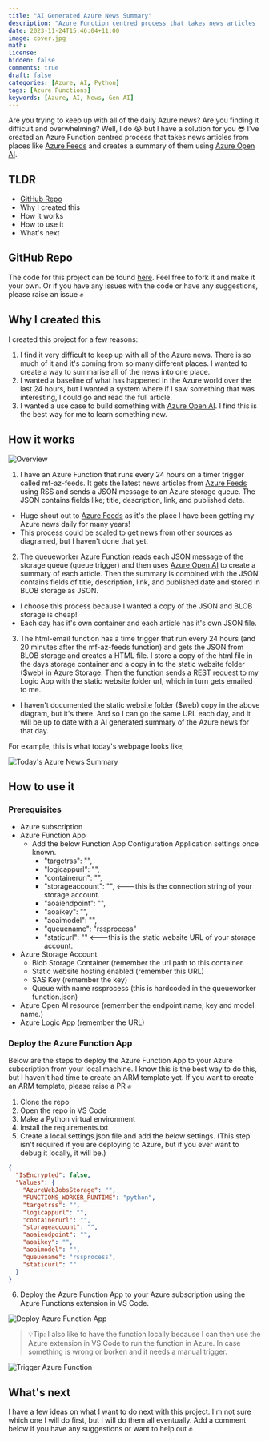 ```yaml
---
title: "AI Generated Azure News Summary"
description: "Azure Function centred process that takes news articles from places like Azure Feeds and creates a summary of them using Azure Open AI"
date: 2023-11-24T15:46:04+11:00
image: cover.jpg
math: 
license: 
hidden: false
comments: true
draft: false
categories: [Azure, AI, Python]
tags: [Azure Functions]
keywords: [Azure, AI, News, Gen AI]
---
```


Are you trying to keep up with all of the daily Azure news? Are you finding it difficult and overwhelming? Well, I do 😭 but I have a solution for you 😎 I've created an Azure Function centred process that takes news articles from places like [Azure Feeds](https://azurefeeds.com/) and creates a summary of them using [Azure Open AI](https://azure.microsoft.com/en-us/products/ai-services/openai-service).

## TLDR

- [GitHub Repo](https://github.com/fredderf204/ai-gen-news-summary)
- Why I created this
- How it works
- How to use it
- What's next

## GitHub Repo

The code for this project can be found [here](https://github.com/fredderf204/ai-gen-news-summary). Feel free to fork it and make it your own. Or if you have any issues with the code or have any suggestions, please raise an issue ✊

## Why I created this

I created this project for a few reasons:

1. I find it very difficult to keep up with all of the Azure news. There is so much of it and it's coming from so many different places. I wanted to create a way to summarise all of the news into one place.
2. I wanted a baseline of what has happened in the Azure world over the last 24 hours, but I wanted a system where if I saw something that was interesting, I could go and read the full article.
3. I wanted a use case to build something with [Azure Open AI](https://azure.microsoft.com/en-us/products/ai-services/openai-service). I find this is the best way for me to learn something new.

## How it works

![Overview](1.jpg)

1. I have an Azure Function that runs every 24 hours on a timer trigger called mf-az-feeds. It gets the latest news articles from [Azure Feeds](https://azurefeeds.com/) using RSS and sends a JSON message to an Azure storage queue. The JSON contains fields like; title, description, link, and published date.

* Huge shout out to [Azure Feeds](https://azurefeeds.com/) as it's the place I have been getting my Azure news daily for many years!
* This process could be scaled to get news from other sources as diagramed, but I haven't done that yet.

2. The queueworker Azure Function reads each JSON message of the storage queue (queue trigger) and then uses [Azure Open AI](https://azure.microsoft.com/en-us/products/ai-services/openai-service) to create a summary of each article. Then the summary is combined with the JSON contains fields of title, description, link, and published date and stored in BLOB storage as JSON.

* I choose this process because I wanted a copy of the JSON and BLOB storage is cheap!
* Each day has it's own container and each article has it's own JSON file.

3. The html-email function has a time trigger that run every 24 hours (and 20 minutes after the mf-az-feeds function) and gets the JSON from BLOB storage and creates a HTML file. I store a copy of the html file in the days storage container and a copy in to the static website folder ($web) in Azure Storage. Then the function sends a REST request to my Logic App with the static website folder url, which in turn gets emailed to me. 

* I haven't documented the static website folder ($web) copy in the above diagram, but it's there. And so I can go the same URL each day, and it will be up to date with a AI generated summary of the Azure news for that day.

For example, this is what today's webpage looks like;

![Today's Azure News Summary](2.jpg)

## How to use it

### Prerequisites

- Azure subscription
- Azure Function App
  - Add the below Function App Configuration Application settings once known.
    - "targetrss": "",
    - "logicappurl": "",
    - "containerurl": "",
    - "storageaccount": "", <---this is the connection string of your storage account.
    - "aoaiendpoint": "",
    - "aoaikey": "",
    - "aoaimodel": "",
    - "queuename": "rssprocess"
    - "staticurl": "" <---this is the static website URL of your storage account.
- Azure Storage Account
  - Blob Storage Container (remember the url path to this container.
  - Static website hosting enabled (remember this URL)
  - SAS Key (remember the key)
  - Queue with name rssprocess (this is hardcoded in the queueworker function.json)
- Azure Open AI resource (remember the endpoint name, key and model name.)
- Azure Logic App (remember the URL)

### Deploy the Azure Function App

Below are the steps to deploy the Azure Function App to your Azure subscription from your local machine. I know this is the best way to do this, but I haven't had time to create an ARM template yet. If you want to create an ARM template, please raise a PR ✊

1. Clone the repo
2. Open the repo in VS Code
3. Make a Python virtual environment
4. Install the requirements.txt
5. Create a local.settings.json file and add the below settings. (This step isn't required if you are deploying to Azure, but if you ever want to debug it locally, it will be.)

```json
{
  "IsEncrypted": false,
  "Values": {
    "AzureWebJobsStorage": "",
    "FUNCTIONS_WORKER_RUNTIME": "python",
    "targetrss": "",
    "logicappurl": "",
    "containerurl": "",
    "storageaccount": "",
    "aoaiendpoint": "",
    "aoaikey": "",
    "aoaimodel": "",
    "queuename": "rssprocess",
    "staticurl": ""
  }
}
```

6. Deploy the Azure Function App to your Azure subscription using the Azure Functions extension in VS Code.

![Deploy Azure Function App](3.jpg)

>💡Tip: I also like to have the function locally because I can then use the Azure extension in VS Code to run the function in Azure. In case something is wrong or borken and it needs a manual trigger.

![Trigger Azure Function](4.jpg)

## What's next

I have a few ideas on what I want to do next with this project. I'm not sure which one I will do first, but I will do them all eventually. Add a comment below if you have any suggestions or want to help out ✊